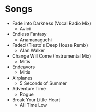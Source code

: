 # Songs

* Fade into Darkness (Vocal Radio Mix)
  * Avicii
* Endless Fantasy
  * Anamanaguchi
* Faded (Tiesto's Deep House Remix)
  * Alan Walker
* Change Will Come (Instrumental Mix)
  * Mitis
* Endeavors
  * Mitis
* Airplanes
  * 5 Seconds of Summer  
* Adventure Time
  * Rogue
* Break Your Little Heart
  * All Time Low